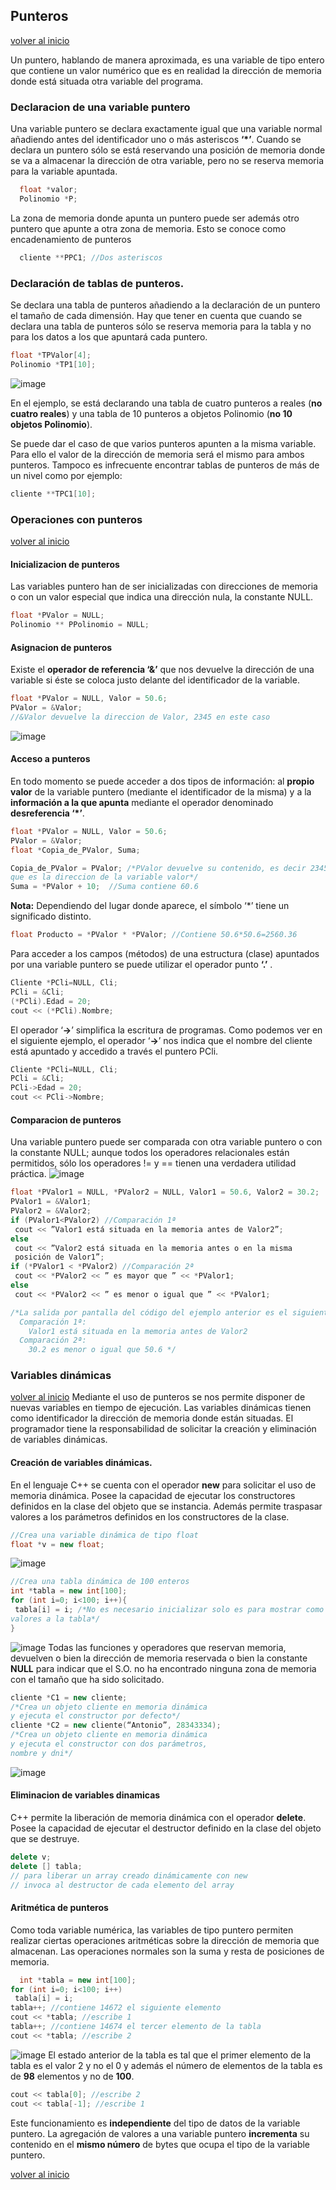 ## Punteros

[volver al inicio](https://github.com/rubencq26/ESTRUCTURA-DATOS-1)

Un puntero, hablando de manera aproximada, es una variable de tipo entero que contiene un valor numérico que es en realidad la dirección de memoria donde está situada otra variable del programa.

### Declaracion de una variable puntero
Una variable puntero se declara exactamente igual que una variable normal añadiendo antes del identificador uno o más asteriscos **‘*’**.
Cuando se declara un puntero sólo se está reservando una posición de memoria donde se va a almacenar la dirección de otra variable, pero no se reserva memoria para la variable apuntada.
``` cpp
  float *valor;
  Polinomio *P;
```
La zona de memoria donde apunta un puntero puede ser además otro puntero que apunte a otra zona de memoria. Esto se conoce como encadenamiento de punteros
``` cpp
  cliente **PPC1; //Dos asteriscos
```
### Declaración de tablas de punteros.
Se declara una tabla de punteros añadiendo a la declaración de un puntero el tamaño de cada dimensión. Hay que tener en cuenta que cuando se declara una tabla de punteros sólo se reserva memoria para la tabla y no para los datos a los que apuntará cada puntero.
``` cpp
float *TPValor[4];
Polinomio *TP1[10];
```
![image](https://github.com/user-attachments/assets/65dc7ea6-91ef-4a94-9fad-2cb97848eed9)

En el ejemplo, se está declarando una tabla de cuatro punteros a reales (**no cuatro reales**) y una tabla de 10 punteros a objetos Polinomio (**no 10 objetos Polinomio**).

Se puede dar el caso de que varios punteros apunten a la misma variable. Para ello el valor de la dirección de memoria será el mismo para ambos punteros. Tampoco es infrecuente encontrar tablas de punteros de más de un nivel como por ejemplo:
``` cpp
cliente **TPC1[10];
```
### Operaciones con punteros
[volver al inicio](https://github.com/rubencq26/ESTRUCTURA-DATOS-1)
#### Inicializacion de punteros
Las variables puntero han de ser inicializadas con direcciones de memoria o con un valor especial que indica una dirección nula, la constante NULL.
``` cpp
float *PValor = NULL;
Polinomio ** PPolinomio = NULL;
```
#### Asignacion de punteros
Existe el **operador de referencia ‘&’** que nos devuelve la dirección de una variable si éste se coloca justo delante del identificador de la variable. 
``` cpp
float *PValor = NULL, Valor = 50.6;
PValor = &Valor;
//&Valor devuelve la direccion de Valor, 2345 en este caso
```
![image](https://github.com/user-attachments/assets/9444efd7-6ace-440f-9e83-cb1ee94c2c97)
#### Acceso a punteros
En todo momento se puede acceder a dos tipos de información: al **propio valor** de la variable puntero (mediante el identificador de la misma) y a la **información a la que apunta** mediante el operador denominado **desreferencia ‘*’**. 
``` cpp
float *PValor = NULL, Valor = 50.6;
PValor = &Valor;
float *Copia_de_PValor, Suma;

Copia_de_PValor = PValor; /*PValor devuelve su contenido, es decir 2345,
que es la direccion de la variable valor*/
Suma = *PValor + 10;  //Suma contiene 60.6
```
**Nota:** Dependiendo del lugar donde aparece, el símbolo ‘*’ tiene un significado distinto.
```cpp
float Producto = *PValor * *PValor; //Contiene 50.6*50.6=2560.36
```
Para acceder a los campos (métodos) de una estructura (clase) apuntados por una variable puntero se puede utilizar el operador punto **‘.’** .
```cpp
Cliente *PCli=NULL, Cli;
PCli = &Cli;
(*PCli).Edad = 20;
cout << (*PCli).Nombre;
```
El operador ‘**->**’ simplifica la escritura de programas. Como podemos ver en el siguiente ejemplo, el operador ‘**->**’ nos indica que el nombre del cliente está apuntado y accedido a través el puntero PCli.
```cpp
Cliente *PCli=NULL, Cli;
PCli = &Cli;
PCli->Edad = 20;
cout << PCli->Nombre;
```
#### Comparacion de punteros
Una variable puntero puede ser comparada con otra variable puntero o con la constante NULL; aunque todos los operadores relacionales están permitidos, sólo los operadores != y == tienen una verdadera utilidad práctica. 
![image](https://github.com/user-attachments/assets/48b81b4c-7cfb-4442-9ebd-17368cb8cc7f)
```cpp
float *PValor1 = NULL, *PValor2 = NULL, Valor1 = 50.6, Valor2 = 30.2;
PValor1 = &Valor1;
PValor2 = &Valor2;
if (PValor1<PValor2) //Comparación 1ª
 cout << ”Valor1 está situada en la memoria antes de Valor2”;
else
 cout << ”Valor2 está situada en la memoria antes o en la misma
 posición de Valor1”;
if (*PValor1 < *PValor2) //Comparación 2ª
 cout << *PValor2 << ” es mayor que ” << *PValor1;
else
 cout << *PValor2 << ” es menor o igual que ” << *PValor1;

/*La salida por pantalla del código del ejemplo anterior es el siguiente:
  Comparación 1ª:
    Valor1 está situada en la memoria antes de Valor2
  Comparación 2ª:
    30.2 es menor o igual que 50.6 */
```
### Variables dinámicas
[volver al inicio](https://github.com/rubencq26/ESTRUCTURA-DATOS-1)
Mediante el uso de punteros se nos permite disponer de nuevas variables en tiempo de ejecución. Las variables dinámicas tienen como identificador la dirección de memoria donde están situadas. El programador tiene la responsabilidad de solicitar la creación y eliminación de variables dinámicas.
#### Creación de variables dinámicas.
En el lenguaje C++ se cuenta con el operador **new** para solicitar el uso de memoria dinámica. Posee la capacidad de ejecutar los constructores definidos en la clase del objeto que se instancia. Además permite traspasar valores a los parámetros definidos en los constructores de la clase. 
```cpp
//Crea una variable dinámica de tipo float
float *v = new float;
```
![image](https://github.com/user-attachments/assets/0749b6d1-c1c7-4083-805c-226398ac486c)

```cpp
//Crea una tabla dinámica de 100 enteros
int *tabla = new int[100];
for (int i=0; i<100; i++){
 tabla[i] = i; /*No es necesario inicializar solo es para mostrar como dar
valores a la tabla*/
}
```
![image](https://github.com/user-attachments/assets/8fbeddfe-dec5-4127-9f34-4c710b13806b)
Todas las funciones y operadores que reservan memoria, devuelven o bien la dirección de memoria reservada o bien la constante **NULL** para indicar que el S.O. no ha encontrado ninguna zona de memoria con el tamaño que ha sido solicitado.
```cpp
cliente *C1 = new cliente;
/*Crea un objeto cliente en memoria dinámica
y ejecuta el constructor por defecto*/
cliente *C2 = new cliente(“Antonio”, 28343334);
/*Crea un objeto cliente en memoria dinámica
y ejecuta el constructor con dos parámetros,
nombre y dni*/
```
![image](https://github.com/user-attachments/assets/d151ecc5-fcd1-4f1e-be6f-d31d1ac960f3)

#### Eliminacion de variables dinamicas
C++ permite la liberación de memoria dinámica con el operador **delete**. Posee la capacidad de ejecutar el destructor definido en la clase del objeto que se destruye. 
```cpp
delete v;
delete [] tabla;
// para liberar un array creado dinámicamente con new
// invoca al destructor de cada elemento del array
```
#### Aritmética de punteros
Como toda variable numérica, las variables de tipo puntero permiten realizar ciertas operaciones aritméticas sobre la dirección de memoria que almacenan. Las operaciones normales son la suma y resta de posiciones de memoria. 
```cpp
  int *tabla = new int[100];
for (int i=0; i<100; i++)
 tabla[i] = i;
tabla++; //contiene 14672 el siguiente elemento
cout << *tabla; //escribe 1
tabla++; //contiene 14674 el tercer elemento de la tabla
cout << *tabla; //escribe 2
```
![image](https://github.com/user-attachments/assets/f3abc070-21e6-4367-b999-b6b34eaf7ba2)
El estado anterior de la tabla es tal que el primer elemento de la tabla es el valor 2 y no el 0 y además el número de elementos de la tabla es de **98** elementos y no de **100**. 
```cpp
cout << tabla[0]; //escribe 2
cout << tabla[-1]; //escribe 1
```
Este funcionamiento es **independiente** del tipo de datos de la variable puntero. La agregación de valores a una variable puntero **incrementa** su contenido en el **mismo número** de bytes que ocupa el tipo de la variable puntero. 

[volver al inicio](https://github.com/rubencq26/ESTRUCTURA-DATOS-1)
